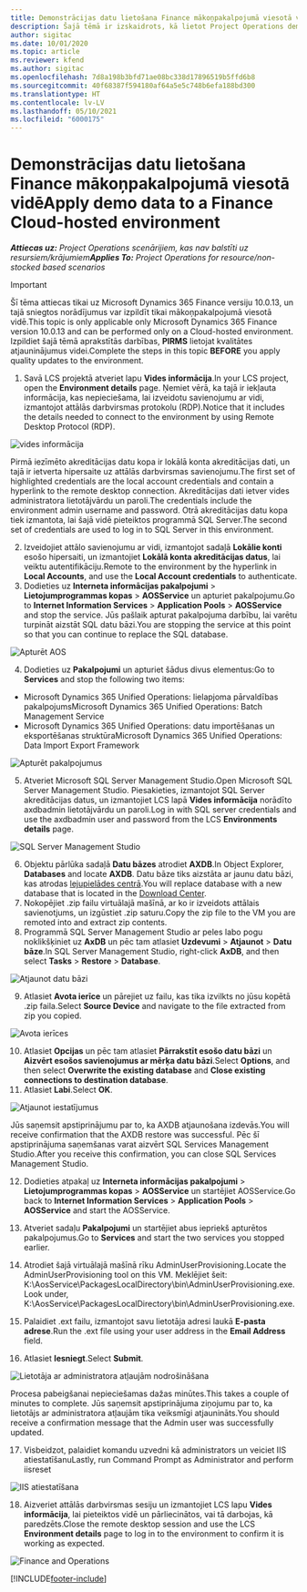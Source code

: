 ```yaml
---
title: Demonstrācijas datu lietošana Finance mākoņpakalpojumā viesotā vidē
description: Šajā tēmā ir izskaidrots, kā lietot Project Operations demonstrācijas datus Dynamics 365 Finance mākoņpakalpojumā viesotā vidē.
author: sigitac
ms.date: 10/01/2020
ms.topic: article
ms.reviewer: kfend
ms.author: sigitac
ms.openlocfilehash: 7d8a198b3bfd71ae08bc338d17896519b5ffd6b8
ms.sourcegitcommit: 40f68387f594180af64a5e5c748b6efa188bd300
ms.translationtype: HT
ms.contentlocale: lv-LV
ms.lasthandoff: 05/10/2021
ms.locfileid: "6000175"
---
```

# <a name="apply-demo-data-to-a-finance-cloud-hosted-environment"></a><span data-ttu-id="b0fcd-103">Demonstrācijas datu lietošana Finance mākoņpakalpojumā viesotā vidē</span><span class="sxs-lookup"><span data-stu-id="b0fcd-103">Apply demo data to a Finance Cloud-hosted environment</span></span>

<span data-ttu-id="b0fcd-104">_**Attiecas uz:** Project Operations scenārijiem, kas nav balstīti uz resursiem/krājumiem_</span><span class="sxs-lookup"><span data-stu-id="b0fcd-104">_**Applies To:** Project Operations for resource/non-stocked based scenarios_</span></span>

> [!IMPORTANT]
> <span data-ttu-id="b0fcd-105">Šī tēma attiecas tikai uz Microsoft Dynamics 365 Finance versiju 10.0.13, un tajā sniegtos norādījumus var izpildīt tikai mākoņpakalpojumā viesotā vidē.</span><span class="sxs-lookup"><span data-stu-id="b0fcd-105">This topic is only applicable only Microsoft Dynamics 365 Finance version 10.0.13 and can be performed only on a Cloud-hosted environment.</span></span> <span data-ttu-id="b0fcd-106">Izpildiet šajā tēmā aprakstītās darbības, **PIRMS** lietojat kvalitātes atjauninājumus videi.</span><span class="sxs-lookup"><span data-stu-id="b0fcd-106">Complete the steps in this topic **BEFORE** you apply quality updates to the environment.</span></span>

1. <span data-ttu-id="b0fcd-107">Savā LCS projektā atveriet lapu **Vides informācija**.</span><span class="sxs-lookup"><span data-stu-id="b0fcd-107">In your LCS project, open the **Environment details** page.</span></span> <span data-ttu-id="b0fcd-108">Ņemiet vērā, ka tajā ir iekļauta informācija, kas nepieciešama, lai izveidotu savienojumu ar vidi, izmantojot attālās darbvirsmas protokolu (RDP).</span><span class="sxs-lookup"><span data-stu-id="b0fcd-108">Notice that it includes the details needed to connect to the environment by using Remote Desktop Protocol (RDP).</span></span>

![ vides informācija](./media/1EnvironmentDetails.png)

<span data-ttu-id="b0fcd-110">Pirmā iezīmēto akreditācijas datu kopa ir lokālā konta akreditācijas dati, un tajā ir ietverta hipersaite uz attālās darbvirsmas savienojumu.</span><span class="sxs-lookup"><span data-stu-id="b0fcd-110">The first set of highlighted credentials are the local account credentials and contain a hyperlink to the remote desktop connection.</span></span> <span data-ttu-id="b0fcd-111">Akreditācijas dati ietver vides administratora lietotājvārdu un paroli.</span><span class="sxs-lookup"><span data-stu-id="b0fcd-111">The credentials include the environment admin username and password.</span></span> <span data-ttu-id="b0fcd-112">Otrā akreditācijas datu kopa tiek izmantota, lai šajā vidē pieteiktos programmā SQL Server.</span><span class="sxs-lookup"><span data-stu-id="b0fcd-112">The second set of credentials are used to log in to SQL Server in this environment.</span></span>

2. <span data-ttu-id="b0fcd-113">Izveidojiet attālo savienojumu ar vidi, izmantojot sadaļā **Lokālie konti** esošo hipersaiti, un izmantojiet **Lokālā konta akreditācijas datus**, lai veiktu autentifikāciju.</span><span class="sxs-lookup"><span data-stu-id="b0fcd-113">Remote to the environment by the hyperlink in **Local Accounts**, and use the **Local Account credentials** to authenticate.</span></span>
3. <span data-ttu-id="b0fcd-114">Dodieties uz **Interneta informācijas pakalpojumi** > **Lietojumprogrammas kopas** > **AOSService** un apturiet pakalpojumu.</span><span class="sxs-lookup"><span data-stu-id="b0fcd-114">Go to **Internet Information Services** > **Application Pools** > **AOSService** and stop the service.</span></span> <span data-ttu-id="b0fcd-115">Jūs pašlaik apturat pakalpojuma darbību, lai varētu turpināt aizstāt SQL datu bāzi.</span><span class="sxs-lookup"><span data-stu-id="b0fcd-115">You are stopping the service at this point so that you can continue to replace the SQL database.</span></span>

![Apturēt AOS](./media/2StopAOS.png)

4. <span data-ttu-id="b0fcd-117">Dodieties uz **Pakalpojumi** un apturiet šādus divus elementus:</span><span class="sxs-lookup"><span data-stu-id="b0fcd-117">Go to **Services** and stop the following two items:</span></span>

- <span data-ttu-id="b0fcd-118">Microsoft Dynamics 365 Unified Operations: lielapjoma pārvaldības pakalpojums</span><span class="sxs-lookup"><span data-stu-id="b0fcd-118">Microsoft Dynamics 365 Unified Operations: Batch Management Service</span></span>
- <span data-ttu-id="b0fcd-119">Microsoft Dynamics 365 Unified Operations: datu importēšanas un eksportēšanas struktūra</span><span class="sxs-lookup"><span data-stu-id="b0fcd-119">Microsoft Dynamics 365 Unified Operations: Data Import Export Framework</span></span>

![Apturēt pakalpojumus](./media/3StopServices.png)

5. <span data-ttu-id="b0fcd-121">Atveriet Microsoft SQL Server Management Studio.</span><span class="sxs-lookup"><span data-stu-id="b0fcd-121">Open Microsoft SQL Server Management Studio.</span></span> <span data-ttu-id="b0fcd-122">Piesakieties, izmantojot SQL Server akreditācijas datus, un izmantojiet LCS lapā **Vides informācija** norādīto axdbadmin lietotājvārdu un paroli.</span><span class="sxs-lookup"><span data-stu-id="b0fcd-122">Log in with SQL server credentials and use the axdbadmin user and password from the LCS **Environments details** page.</span></span>

![SQL Server Management Studio](./media/4SSMS.png)

6. <span data-ttu-id="b0fcd-124">Objektu pārlūka sadaļā **Datu bāzes** atrodiet **AXDB**.</span><span class="sxs-lookup"><span data-stu-id="b0fcd-124">In Object Explorer, **Databases** and locate **AXDB**.</span></span> <span data-ttu-id="b0fcd-125">Datu bāze tiks aizstāta ar jaunu datu bāzi, kas atrodas [lejupielādes centrā](https://download.microsoft.com/download/1/a/3/1a314bd2-b082-4a87-abdc-1ba26c92b63d/ProjOpsDemoDataFOGARelease.zip).</span><span class="sxs-lookup"><span data-stu-id="b0fcd-125">You will replace database with a new database that is located in the [Download Center](https://download.microsoft.com/download/1/a/3/1a314bd2-b082-4a87-abdc-1ba26c92b63d/ProjOpsDemoDataFOGARelease.zip).</span></span> 
7. <span data-ttu-id="b0fcd-126">Nokopējiet .zip failu virtuālajā mašīnā, ar ko ir izveidots attālais savienotjums, un izgūstiet .zip saturu.</span><span class="sxs-lookup"><span data-stu-id="b0fcd-126">Copy the zip file to the VM you are remoted into and extract zip contents.</span></span>
8. <span data-ttu-id="b0fcd-127">Programmā SQL Server Management Studio ar peles labo pogu noklikšķiniet uz **AxDB** un pēc tam atlasiet **Uzdevumi** > **Atjaunot** > **Datu bāze**.</span><span class="sxs-lookup"><span data-stu-id="b0fcd-127">In SQL Server Management Studio, right-click **AxDB**, and then select **Tasks** > **Restore** > **Database**.</span></span>

![Atjaunot datu bāzi](./media/5RestoreDatabase.png)

9. <span data-ttu-id="b0fcd-129">Atlasiet **Avota ierīce** un pārejiet uz failu, kas tika izvilkts no jūsu kopētā .zip faila.</span><span class="sxs-lookup"><span data-stu-id="b0fcd-129">Select **Source Device** and navigate to the file extracted from zip you copied.</span></span>

![Avota ierīces](./media/6SourceDevice.png)

10. <span data-ttu-id="b0fcd-131">Atlasiet **Opcijas** un pēc tam atlasiet **Pārrakstīt esošo datu bāzi** un **Aizvērt esošos savienojumus ar mērķa datu bāzi**.</span><span class="sxs-lookup"><span data-stu-id="b0fcd-131">Select **Options**, and then select **Overwrite the existing database** and **Close existing connections to destination database**.</span></span> 
11. <span data-ttu-id="b0fcd-132">Atlasiet **Labi**.</span><span class="sxs-lookup"><span data-stu-id="b0fcd-132">Select **OK**.</span></span>

![Atjaunot iestatījumus](./media/7RestoreSetting.png)

<span data-ttu-id="b0fcd-134">Jūs saņemsit apstiprinājumu par to, ka AXDB atjaunošana izdevās.</span><span class="sxs-lookup"><span data-stu-id="b0fcd-134">You will receive confirmation that the AXDB restore was successful.</span></span> <span data-ttu-id="b0fcd-135">Pēc šī apstiprinājuma saņemšanas varat aizvērt SQL Services Management Studio.</span><span class="sxs-lookup"><span data-stu-id="b0fcd-135">After you receive this confirmation, you can close SQL Services Management Studio.</span></span>

12. <span data-ttu-id="b0fcd-136">Dodieties atpakaļ uz **Interneta informācijas pakalpojumi** > **Lietojumprogrammas kopas** > **AOSService** un startējiet AOSService.</span><span class="sxs-lookup"><span data-stu-id="b0fcd-136">Go back to **Internet Information Services** > **Application Pools** > **AOSService** and start the AOSService.</span></span>
13. <span data-ttu-id="b0fcd-137">Atveriet sadaļu **Pakalpojumi** un startējiet abus iepriekš apturētos pakalpojumus.</span><span class="sxs-lookup"><span data-stu-id="b0fcd-137">Go to **Services** and start the two services you stopped earlier.</span></span>

14. <span data-ttu-id="b0fcd-138">Atrodiet šajā virtuālajā mašīnā rīku AdminUserProvisioning.</span><span class="sxs-lookup"><span data-stu-id="b0fcd-138">Locate the AdminUserProvisioning tool on this VM.</span></span> <span data-ttu-id="b0fcd-139">Meklējiet šeit: K:\AosService\PackagesLocalDirectory\bin\AdminUserProvisioning.exe.</span><span class="sxs-lookup"><span data-stu-id="b0fcd-139">Look under, K:\AosService\PackagesLocalDirectory\bin\AdminUserProvisioning.exe.</span></span>
15. <span data-ttu-id="b0fcd-140">Palaidiet .ext failu, izmantojot savu lietotāja adresi laukā **E-pasta adrese**.</span><span class="sxs-lookup"><span data-stu-id="b0fcd-140">Run the .ext file using your user address in the **Email Address** field.</span></span> 
16. <span data-ttu-id="b0fcd-141">Atlasiet **Iesniegt**.</span><span class="sxs-lookup"><span data-stu-id="b0fcd-141">Select **Submit**.</span></span>

![Lietotāja ar administratora atļaujām nodrošināšana](./media/8AdminUserProvisioning.png)

<span data-ttu-id="b0fcd-143">Procesa pabeigšanai nepieciešamas dažas minūtes.</span><span class="sxs-lookup"><span data-stu-id="b0fcd-143">This takes a couple of minutes to complete.</span></span> <span data-ttu-id="b0fcd-144">Jūs saņemsit apstiprinājuma ziņojumu par to, ka lietotājs ar administratora atļaujām tika veiksmīgi atjaunināts.</span><span class="sxs-lookup"><span data-stu-id="b0fcd-144">You should receive a confirmation message that the Admin user was successfully updated.</span></span>

17. <span data-ttu-id="b0fcd-145">Visbeidzot, palaidiet komandu uzvedni kā administrators un veiciet IIS atiestatīšanu</span><span class="sxs-lookup"><span data-stu-id="b0fcd-145">Lastly, run Command Prompt as Administrator and perform iisreset</span></span>

![IIS atiestatīšana](./media/9IISReset.png)

18. <span data-ttu-id="b0fcd-147">Aizveriet attālās darbvirsmas sesiju un izmantojiet LCS lapu **Vides informācija**, lai pieteiktos vidē un pārliecinātos, vai tā darbojas, kā paredzēts.</span><span class="sxs-lookup"><span data-stu-id="b0fcd-147">Close the remote desktop session and use the LCS **Environment details** page to log in to the environment to confirm it is working as expected.</span></span>

![Finance and Operations](./media/10FinanceAndOperations.png)


[!INCLUDE[footer-include](../includes/footer-banner.md)]